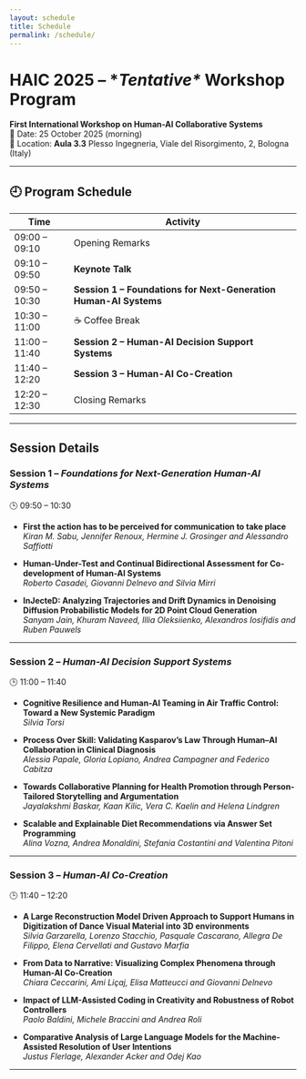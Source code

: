 ```yaml
---
layout: schedule
title: Schedule
permalink: /schedule/
---
```



# HAIC 2025 – \**Tentative\** Workshop Program  
**First International Workshop on Human-AI Collaborative Systems**  
📅 Date: 25 October 2025 (morning)  
📍 Location: **Aula 3.3** Plesso Ingegneria, Viale del Risorgimento, 2, Bologna (Italy)

---

## 🕘 Program Schedule

| Time           | Activity                            |
|----------------|-------------------------------------|
| 09:00 – 09:10  | Opening Remarks                     |
| 09:10 – 09:50  | **Keynote Talk**                 |
| 09:50 – 10:30  | **Session 1 – Foundations for Next-Generation Human-AI Systems** |
| 10:30 – 11:00  | ☕ Coffee Break                     |
| 11:00 – 11:40  | **Session 2 – Human-AI Decision Support Systems** |
| 11:40 – 12:20  | **Session 3 – Human-AI Co-Creation** |
| 12:20 – 12:30  | Closing Remarks                     |

---

## Session Details

### Session 1 – *Foundations for Next-Generation Human-AI Systems*  
🕒 09:50 – 10:30  

- **First the action has to be perceived for communication to take place**  
  *Kiran M. Sabu, Jennifer Renoux, Hermine J. Grosinger and Alessandro Saffiotti*  

- **Human-Under-Test and Continual Bidirectional Assessment for Co-development of Human-AI Systems**  
  *Roberto Casadei, Giovanni Delnevo and Silvia Mirri*  

- **InJecteD: Analyzing Trajectories and Drift Dynamics in Denoising Diffusion Probabilistic Models for 2D Point Cloud Generation**  
  *Sanyam Jain, Khuram Naveed, Illia Oleksiienko, Alexandros Iosifidis and Ruben Pauwels*

---

### Session 2 – *Human-AI Decision Support Systems*  
🕒 11:00 – 11:40  

- **Cognitive Resilience and Human-AI Teaming in Air Traffic Control: Toward a New Systemic Paradigm**  
  *Silvia Torsi*  

- **Process Over Skill: Validating Kasparov’s Law Through Human–AI Collaboration in Clinical Diagnosis**  
  *Alessia Papale, Gloria Lopiano, Andrea Campagner and Federico Cabitza*  

- **Towards Collaborative Planning for Health Promotion through Person-Tailored Storytelling and Argumentation**  
  *Jayalakshmi Baskar, Kaan Kilic, Vera C. Kaelin and Helena Lindgren*  

- **Scalable and Explainable Diet Recommendations via Answer Set Programming**  
  *Alina Vozna, Andrea Monaldini, Stefania Costantini and Valentina Pitoni*

---

### Session 3 – *Human-AI Co-Creation*  
🕒 11:40 – 12:20  

- **A Large Reconstruction Model Driven Approach to Support Humans in Digitization of Dance Visual Material into 3D environments**  
  *Silvia Garzarella, Lorenzo Stacchio, Pasquale Cascarano, Allegra De Filippo, Elena Cervellati and Gustavo Marfia*  

- **From Data to Narrative: Visualizing Complex Phenomena through Human-AI Co-Creation**  
  *Chiara Ceccarini, Ami Liçaj, Elisa Matteucci and Giovanni Delnevo*  

- **Impact of LLM-Assisted Coding in Creativity and Robustness of Robot Controllers**  
  *Paolo Baldini, Michele Braccini and Andrea Roli*  

- **Comparative Analysis of Large Language Models for the Machine-Assisted Resolution of User Intentions**  
  *Justus Flerlage, Alexander Acker and Odej Kao*

---


